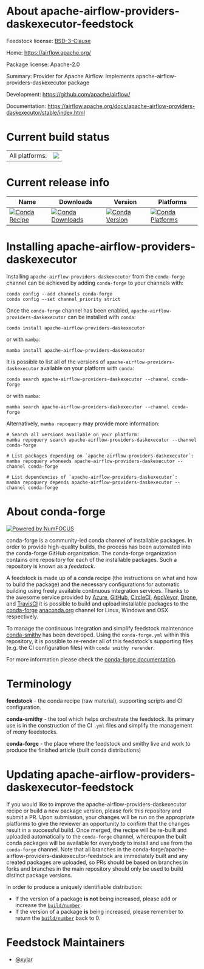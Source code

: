 About apache-airflow-providers-daskexecutor-feedstock
=====================================================

Feedstock license: [BSD-3-Clause](https://github.com/conda-forge/apache-airflow-providers-daskexecutor-feedstock/blob/main/LICENSE.txt)

Home: https://airflow.apache.org/

Package license: Apache-2.0

Summary: Provider for Apache Airflow. Implements apache-airflow-providers-daskexecutor package

Development: https://github.com/apache/airflow/

Documentation: https://airflow.apache.org/docs/apache-airflow-providers-daskexecutor/stable/index.html

Current build status
====================


<table><tr><td>All platforms:</td>
    <td>
      <a href="https://dev.azure.com/conda-forge/feedstock-builds/_build/latest?definitionId=20146&branchName=main">
        <img src="https://dev.azure.com/conda-forge/feedstock-builds/_apis/build/status/apache-airflow-providers-daskexecutor-feedstock?branchName=main">
      </a>
    </td>
  </tr>
</table>

Current release info
====================

| Name | Downloads | Version | Platforms |
| --- | --- | --- | --- |
| [![Conda Recipe](https://img.shields.io/badge/recipe-apache--airflow--providers--daskexecutor-green.svg)](https://anaconda.org/conda-forge/apache-airflow-providers-daskexecutor) | [![Conda Downloads](https://img.shields.io/conda/dn/conda-forge/apache-airflow-providers-daskexecutor.svg)](https://anaconda.org/conda-forge/apache-airflow-providers-daskexecutor) | [![Conda Version](https://img.shields.io/conda/vn/conda-forge/apache-airflow-providers-daskexecutor.svg)](https://anaconda.org/conda-forge/apache-airflow-providers-daskexecutor) | [![Conda Platforms](https://img.shields.io/conda/pn/conda-forge/apache-airflow-providers-daskexecutor.svg)](https://anaconda.org/conda-forge/apache-airflow-providers-daskexecutor) |

Installing apache-airflow-providers-daskexecutor
================================================

Installing `apache-airflow-providers-daskexecutor` from the `conda-forge` channel can be achieved by adding `conda-forge` to your channels with:

```
conda config --add channels conda-forge
conda config --set channel_priority strict
```

Once the `conda-forge` channel has been enabled, `apache-airflow-providers-daskexecutor` can be installed with `conda`:

```
conda install apache-airflow-providers-daskexecutor
```

or with `mamba`:

```
mamba install apache-airflow-providers-daskexecutor
```

It is possible to list all of the versions of `apache-airflow-providers-daskexecutor` available on your platform with `conda`:

```
conda search apache-airflow-providers-daskexecutor --channel conda-forge
```

or with `mamba`:

```
mamba search apache-airflow-providers-daskexecutor --channel conda-forge
```

Alternatively, `mamba repoquery` may provide more information:

```
# Search all versions available on your platform:
mamba repoquery search apache-airflow-providers-daskexecutor --channel conda-forge

# List packages depending on `apache-airflow-providers-daskexecutor`:
mamba repoquery whoneeds apache-airflow-providers-daskexecutor --channel conda-forge

# List dependencies of `apache-airflow-providers-daskexecutor`:
mamba repoquery depends apache-airflow-providers-daskexecutor --channel conda-forge
```


About conda-forge
=================

[![Powered by
NumFOCUS](https://img.shields.io/badge/powered%20by-NumFOCUS-orange.svg?style=flat&colorA=E1523D&colorB=007D8A)](https://numfocus.org)

conda-forge is a community-led conda channel of installable packages.
In order to provide high-quality builds, the process has been automated into the
conda-forge GitHub organization. The conda-forge organization contains one repository
for each of the installable packages. Such a repository is known as a *feedstock*.

A feedstock is made up of a conda recipe (the instructions on what and how to build
the package) and the necessary configurations for automatic building using freely
available continuous integration services. Thanks to the awesome service provided by
[Azure](https://azure.microsoft.com/en-us/services/devops/), [GitHub](https://github.com/),
[CircleCI](https://circleci.com/), [AppVeyor](https://www.appveyor.com/),
[Drone](https://cloud.drone.io/welcome), and [TravisCI](https://travis-ci.com/)
it is possible to build and upload installable packages to the
[conda-forge](https://anaconda.org/conda-forge) [anaconda.org](https://anaconda.org/)
channel for Linux, Windows and OSX respectively.

To manage the continuous integration and simplify feedstock maintenance
[conda-smithy](https://github.com/conda-forge/conda-smithy) has been developed.
Using the ``conda-forge.yml`` within this repository, it is possible to re-render all of
this feedstock's supporting files (e.g. the CI configuration files) with ``conda smithy rerender``.

For more information please check the [conda-forge documentation](https://conda-forge.org/docs/).

Terminology
===========

**feedstock** - the conda recipe (raw material), supporting scripts and CI configuration.

**conda-smithy** - the tool which helps orchestrate the feedstock.
                   Its primary use is in the construction of the CI ``.yml`` files
                   and simplify the management of *many* feedstocks.

**conda-forge** - the place where the feedstock and smithy live and work to
                  produce the finished article (built conda distributions)


Updating apache-airflow-providers-daskexecutor-feedstock
========================================================

If you would like to improve the apache-airflow-providers-daskexecutor recipe or build a new
package version, please fork this repository and submit a PR. Upon submission,
your changes will be run on the appropriate platforms to give the reviewer an
opportunity to confirm that the changes result in a successful build. Once
merged, the recipe will be re-built and uploaded automatically to the
`conda-forge` channel, whereupon the built conda packages will be available for
everybody to install and use from the `conda-forge` channel.
Note that all branches in the conda-forge/apache-airflow-providers-daskexecutor-feedstock are
immediately built and any created packages are uploaded, so PRs should be based
on branches in forks and branches in the main repository should only be used to
build distinct package versions.

In order to produce a uniquely identifiable distribution:
 * If the version of a package **is not** being increased, please add or increase
   the [``build/number``](https://docs.conda.io/projects/conda-build/en/latest/resources/define-metadata.html#build-number-and-string).
 * If the version of a package **is** being increased, please remember to return
   the [``build/number``](https://docs.conda.io/projects/conda-build/en/latest/resources/define-metadata.html#build-number-and-string)
   back to 0.

Feedstock Maintainers
=====================

* [@xylar](https://github.com/xylar/)

